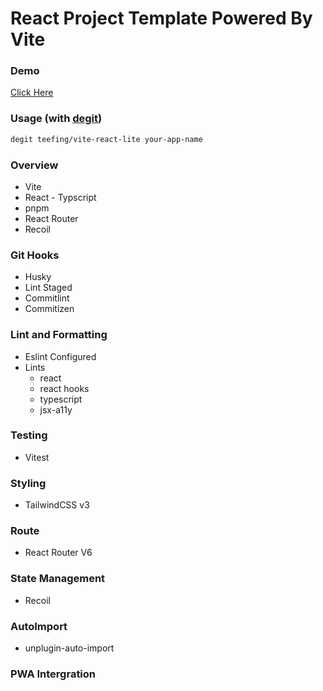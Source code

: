 # React Project Template Powered By Vite

### Demo
[Click Here](https://zealous-galileo-5d8bff.netlify.app/)

### Usage (with [degit](https://github.com/Rich-Harris/degit))

```bash
degit teefing/vite-react-lite your-app-name
```



### Overview

- Vite
- React - Typscript
- pnpm
- React Router
- Recoil

### Git Hooks

- Husky
- Lint Staged
- Commitlint
- Commitizen

### Lint and Formatting

- Eslint Configured
- Lints
  - react
  - react hooks
  - typescript
  - jsx-a11y

### Testing

- Vitest

### Styling

- TailwindCSS v3

### Route

- React Router V6

### State Management

- Recoil

### AutoImport
- unplugin-auto-import

### PWA Intergration

